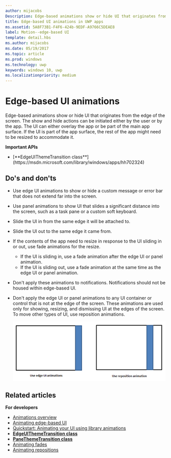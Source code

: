 ```yaml
---
author: mijacobs
Description: Edge-based animations show or hide UI that originates from the edge of the screen.
title: Edge-based UI animations in UWP apps
ms.assetid: 5A8F73B1-F4F6-424b-9EDF-A9766C5DEAE8
label: Motion--edge-based UI
template: detail.hbs
ms.author: mijacobs
ms.date: 05/19/2017
ms.topic: article
ms.prod: windows
ms.technology: uwp
keywords: windows 10, uwp
ms.localizationpriority: medium
---
```


# Edge-based UI animations





Edge-based animations show or hide UI that originates from the edge of the screen. The show and hide actions can be initiated either by the user or by the app. The UI can either overlay the app or be part of the main app surface. If the UI is part of the app surface, the rest of the app might need to be resized to accommodate it.

<div class="important-apis" >
<b>Important APIs</b><br/>
<ul>
<li>[**EdgeUIThemeTransition class**](https://msdn.microsoft.com/library/windows/apps/hh702324)</li>
</ul>
</div>


## Do's and don'ts


-   Use edge UI animations to show or hide a custom message or error bar that does not extend far into the screen.
-   Use panel animations to show UI that slides a significant distance into the screen, such as a task pane or a custom soft keyboard.
-   Slide the UI in from the same edge it will be attached to.
-   Slide the UI out to the same edge it came from.
-   If the contents of the app need to resize in response to the UI sliding in or out, use fade animations for the resize.
    -   If the UI is sliding in, use a fade animation after the edge UI or panel animation.
    -   If the UI is sliding out, use a fade animation at the same time as the edge UI or panel animation.
-   Don't apply these animations to notifications. Notifications should not be housed within edge-based UI.
-   Don't apply the edge UI or panel animations to any UI container or control that is not at the edge of the screen. These animations are used only for showing, resizing, and dismissing UI at the edges of the screen. To move other types of UI, use reposition animations.

    ![illustrates when to use edge ui or panel animations and when to use reposition.](images/edgevsreposition.png)

## Related articles


**For developers**
* [Animations overview](https://msdn.microsoft.com/library/windows/apps/mt187350)
* [Animating edge-based UI](https://msdn.microsoft.com/library/windows/apps/xaml/jj649428)
* [Quickstart: Animating your UI using library animations](https://msdn.microsoft.com/library/windows/apps/xaml/hh452703)
* [**EdgeUIThemeTransition class**](https://msdn.microsoft.com/library/windows/apps/hh702324)
* [**PaneThemeTransition class**](https://msdn.microsoft.com/library/windows/apps/hh969160)
* [Animating fades](https://msdn.microsoft.com/library/windows/apps/xaml/jj649429)
* [Animating repositions](https://msdn.microsoft.com/library/windows/apps/xaml/jj649434)

 

 




